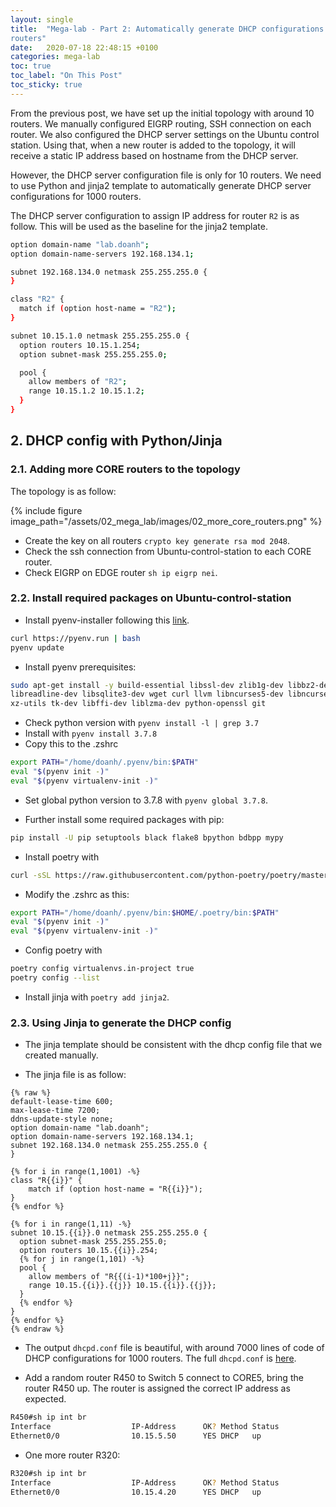 ```yaml
---
layout: single
title:  "Mega-lab - Part 2: Automatically generate DHCP configurations for 1000
routers"
date:   2020-07-18 22:48:15 +0100
categories: mega-lab
toc: true
toc_label: "On This Post"
toc_sticky: true
---
```

From the previous post, we have set up the initial topology with around 10 
routers. We manually configured EIGRP routing, SSH connection on each router. 
We also configured the DHCP server settings on the Ubuntu control station. 
Using that, when a new router is added to the topology, it will receive a 
static IP address based on hostname from the DHCP server.

However, the DHCP server configuration file is only for 10 routers. We need
to use Python and jinja2 template to automatically generate DHCP server
configurations for 1000 routers.

The DHCP server configuration to assign IP address for router `R2` is as
follow. This will be used as the baseline for the jinja2 template.

```bash
option domain-name "lab.doanh";
option domain-name-servers 192.168.134.1;

subnet 192.168.134.0 netmask 255.255.255.0 {
}

class "R2" {
  match if (option host-name = "R2");
}

subnet 10.15.1.0 netmask 255.255.255.0 {
  option routers 10.15.1.254;
  option subnet-mask 255.255.255.0;

  pool {
    allow members of "R2";
    range 10.15.1.2 10.15.1.2;
  }
}
```

## 2. DHCP config with Python/Jinja
### 2.1. Adding more CORE routers to the topology
The topology is as follow:

{% include figure image_path="/assets/02_mega_lab/images/02_more_core_routers.png" %}

- Create the key on all routers `crypto key generate rsa mod 2048`.
- Check the ssh connection from Ubuntu-control-station to each CORE router.
- Check EIGRP on EDGE router `sh ip eigrp nei`.

### 2.2. Install required packages on Ubuntu-control-station

- Install pyenv-installer following this [link](https://github.com/pyenv/pyenv-installer).

```bash
curl https://pyenv.run | bash
pyenv update
```

- Install pyenv prerequisites:

```bash
sudo apt-get install -y build-essential libssl-dev zlib1g-dev libbz2-dev \
libreadline-dev libsqlite3-dev wget curl llvm libncurses5-dev libncursesw5-dev \
xz-utils tk-dev libffi-dev liblzma-dev python-openssl git
```

- Check python version with `pyenv install -l | grep 3.7`
- Install with `pyenv install 3.7.8`
- Copy this to the .zshrc

```bash
export PATH="/home/doanh/.pyenv/bin:$PATH"
eval "$(pyenv init -)"
eval "$(pyenv virtualenv-init -)"
```

- Set global python version to 3.7.8 with `pyenv global 3.7.8`.

- Further install some required packages with pip:

```bash
pip install -U pip setuptools black flake8 bpython bdbpp mypy
```

- Install poetry with

```bash
curl -sSL https://raw.githubusercontent.com/python-poetry/poetry/master/get-poetry.py | python
```

- Modify the .zshrc as this:

```bash
export PATH="/home/doanh/.pyenv/bin:$HOME/.poetry/bin:$PATH"
eval "$(pyenv init -)"
eval "$(pyenv virtualenv-init -)"
```

- Config poetry with

```bash
poetry config virtualenvs.in-project true
poetry config --list
```

- Install jinja with `poetry add jinja2`.

### 2.3. Using Jinja to generate the DHCP config

- The jinja template should be consistent with the dhcp config file
that we created manually.

- The jinja file is as follow:

```liquid
{% raw %}
default-lease-time 600;
max-lease-time 7200;
ddns-update-style none;
option domain-name "lab.doanh";
option domain-name-servers 192.168.134.1;
subnet 192.168.134.0 netmask 255.255.255.0 {
}

{% for i in range(1,1001) -%}
class "R{{i}}" {
    match if (option host-name = "R{{i}}");
}
{% endfor %}

{% for i in range(1,11) -%}
subnet 10.15.{{i}}.0 netmask 255.255.255.0 {
  option subnet-mask 255.255.255.0;
  option routers 10.15.{{i}}.254;
  {% for j in range(1,101) -%}
  pool {
    allow members of "R{{(i-1)*100+j}}";
    range 10.15.{{i}}.{{j}} 10.15.{{i}}.{{j}};
  }
  {% endfor %}
}
{% endfor %}
{% endraw %}
```

- The output `dhcpd.conf` file is beautiful, with around 7000 lines of code
of DHCP configurations for 1000 routers. The full `dhcpd.conf` is [here](https://github.com/kimdoanh89/Network-Automation-in-GNS3/blob/master/docs/MEGA-LAB/mega-lab-net-tools-test/output/dhcpd.conf).

- Add a random router R450 to Switch 5 connect to CORE5, bring the router
R450 up. The router is assigned the correct IP address as expected.

```bash
R450#sh ip int br
Interface                  IP-Address      OK? Method Status                Protocol
Ethernet0/0                10.15.5.50      YES DHCP   up                    up
```

- One more router R320:

```bash
R320#sh ip int br
Interface                  IP-Address      OK? Method Status                Protocol
Ethernet0/0                10.15.4.20      YES DHCP   up                    up
```